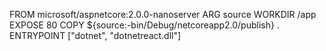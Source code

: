 FROM microsoft/aspnetcore:2.0.0-nanoserver
ARG source
WORKDIR /app
EXPOSE 80
COPY ${source:-bin/Debug/netcoreapp2.0/publish} .
ENTRYPOINT ["dotnet", "dotnetreact.dll"]
